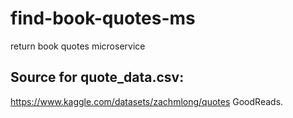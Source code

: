 # find-book-quotes-ms
return book quotes microservice

## Source for quote_data.csv:

https://www.kaggle.com/datasets/zachmlong/quotes
GoodReads.